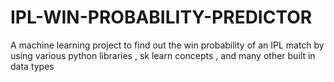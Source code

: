 # IPL-WIN-PROBABILITY-PREDICTOR
A machine learning project to find out the win probability of an IPL match by using various python libraries , sk learn concepts , and many other built in data types
